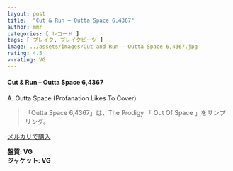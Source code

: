 ```yaml
---
layout: post
title:  "Cut & Run – Outta Space 6,4367"
author: mmr
categories: [ レコード ]
tags: [ ブレイク, ブレイクビーツ ]
image: ../assets/images/Cut and Run – Outta Space 6,4367.jpg
rating: 4.5
v-rating: VG
---
```


#### Cut & Run – Outta Space 6,4367

A. Outta Space (Profanation Likes To Cover)

> 「Outta Space 6,4367」は、The Prodigy 「 Out Of Space 」をサンプリング。

[メルカリで購入](https://jp.mercari.com/item/m59463185167)

<div class="mt-4 mb-4 d-flex align-items-center">
<strong class="mr-1">盤質: VG</strong>
</div>
<div class="mt-4 mb-4 d-flex align-items-center">
<strong class="mr-1">ジャケット: VG</strong>
</div>
